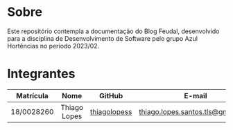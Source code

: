 # Sobre
Este repositório contempla a documentação do Blog Feudal, desenvolvido para a disciplina de Desenvolvimento de Software pelo grupo Azul Hortências no período 2023/02.

# Integrantes

Matrícula | Nome | GitHub | E-mail|
|:--:|:--:|:--:|:--:|
| 18/0028260 | Thiago Lopes | [thiagolopess](https://github.com/thiagolopess) | thiago.lopes.santos.tls@gmail.com